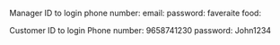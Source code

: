 Manager ID to login
phone number: 
email: 
password: 
faveraite food: 

Customer ID to login
Phone number: 9658741230 
password: John1234